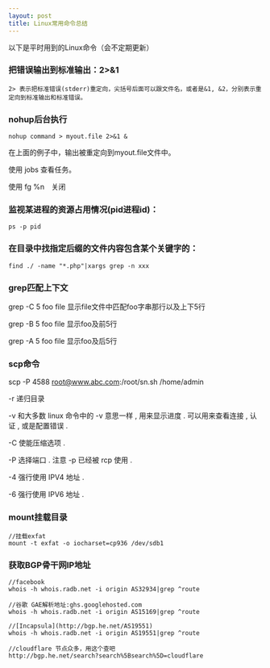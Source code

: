 ```yaml
---
layout: post
title: Linux常用命令总结
---
```

以下是平时用到的Linux命令（会不定期更新）


### 把错误输出到标准输出：2>&1

	2> 表示把标准错误(stderr)重定向，尖括号后面可以跟文件名，或者是&1, &2，分别表示重定向到标准输出和标准错误。

### nohup后台执行

	nohup command > myout.file 2>&1 &

在上面的例子中，输出被重定向到myout.file文件中。 　　

使用 jobs 查看任务。 　　

使用 fg %n　关闭


### 监视某进程的资源占用情况(pid进程id)：

    ps -p pid
    
### 在目录中找指定后缀的文件内容包含某个关键字的：

    find ./ -name "*.php"|xargs grep -n xxx

### grep匹配上下文

grep -C 5 foo file  显示file文件中匹配foo字串那行以及上下5行

grep -B 5 foo file  显示foo及前5行

grep -A 5 foo file  显示foo及后5行

### scp命令 ###

scp -P 4588 root@www.abc.com:/root/sn.sh /home/admin

-r 递归目录
    
-v 和大多数 linux 命令中的 -v 意思一样 , 用来显示进度 . 可以用来查看连接 , 认证 , 或是配置错误 . 

-C 使能压缩选项 . 

-P 选择端口 . 注意 -p 已经被 rcp 使用 . 

-4 强行使用 IPV4 地址 . 

-6 强行使用 IPV6 地址 .

### mount挂载目录 

	//挂载exfat
	mount -t exfat -o iocharset=cp936 /dev/sdb1


### 获取BGP骨干网IP地址

	//facebook
    whois -h whois.radb.net -i origin AS32934|grep ^route

    //谷歌 GAE解析地址:ghs.googlehosted.com
    whois -h whois.radb.net -i origin AS15169|grep ^route

    //[Incapsula](http://bgp.he.net/AS19551)
    whois -h whois.radb.net -i origin AS19551|grep ^route

    //cloudflare 节点众多，用这个查吧
	http://bgp.he.net/search?search%5Bsearch%5D=cloudflare